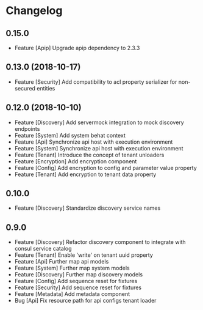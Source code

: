 # Changelog

## 0.15.0

- Feature [Apip] Upgrade apip dependency to 2.3.3

## 0.13.0 (2018-10-17)

- Feature [Security] Add compatibility to acl property serializer for non-secured entities

## 0.12.0 (2018-10-10)

- Feature [Discovery] Add servermock integration to mock discovery endpoints
- Feature [System] Add system behat context
- Feature [Api] Synchronize api host with execution environment
- Feature [System] Synchronize api host with execution environment
- Feature [Tenant] Introduce the concept of tenant unloaders
- Feature [Encryption] Add encryption component
- Feature [Config] Add encryption to config and parameter value property
- Feature [Tenant] Add encryption to tenant data property

## 0.10.0

- Feature [Discovery] Standardize discovery service names

## 0.9.0

- Feature [Discovery] Refactor discovery component to integrate with consul service catalog
- Feature [Tenant] Enable 'write' on tenant uuid property
- Feature [Api] Further map api models
- Feature [System] Further map system models
- Feature [Discovery] Further map discovery models
- Feature [Config] Add sequence reset for fixtures
- Feature [Security] Add sequence reset for fixtures
- Feature [Metadata] Add metadata component
- Bug [Api] Fix resource path for api configs tenant loader
